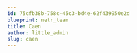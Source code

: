 ```yaml
---
id: 75cfb38b-758c-45c3-bd4e-62f439950e2d
blueprint: netr_team
title: Caen
author: little_admin
slug: caen
---
```

